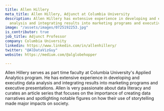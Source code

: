 ```yaml
---
title: Allen Hillery
meta_title: Allen Hillery, Adjunct at Columbia University
description: Allen Hillery has extensive experience in developing and executing data
  analysis and integrating results into marketing programs and executive presentations.
image: "/assets/images/0725192253.jpg"
is_contributor: true
job_title: Adjunct Professor
company: Columbia University
linkedin: https://www.linkedin.com/in/allenhillery/
twitter: "@AlDataVizGuy"
website: https://medium.com/@alglobehopper

---
```

Allen Hillery serves as part time faculty at Columbia University's Applied Analytics program. He has extensive experience in developing and executing data analysis and integrating results into marketing programs and executive presentations. Allen is very passionate about data literacy and curates an article series that focuses on the importance of creating data narratives and spotlighting notable figures on how their use of storytelling made major impacts on society.